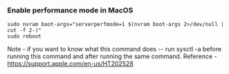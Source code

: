 ### Enable performance mode in MacOS
```
sudo nvram boot-args="serverperfmode=1 $(nvram boot-args 2>/dev/null | cut -f 2-)"
sudo reboot
```
Note - if you want to know what this command does -- run sysctl -a before running this command and after running the same command. 
Reference - https://support.apple.com/en-us/HT202528
